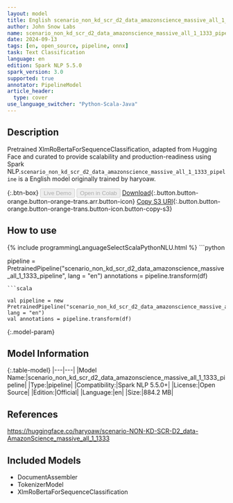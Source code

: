 ```yaml
---
layout: model
title: English scenario_non_kd_scr_d2_data_amazonscience_massive_all_1_1333_pipeline pipeline XlmRoBertaForSequenceClassification from haryoaw
author: John Snow Labs
name: scenario_non_kd_scr_d2_data_amazonscience_massive_all_1_1333_pipeline
date: 2024-09-13
tags: [en, open_source, pipeline, onnx]
task: Text Classification
language: en
edition: Spark NLP 5.5.0
spark_version: 3.0
supported: true
annotator: PipelineModel
article_header:
  type: cover
use_language_switcher: "Python-Scala-Java"
---
```


## Description

Pretrained XlmRoBertaForSequenceClassification, adapted from Hugging Face and curated to provide scalability and production-readiness using Spark NLP.`scenario_non_kd_scr_d2_data_amazonscience_massive_all_1_1333_pipeline` is a English model originally trained by haryoaw.

{:.btn-box}
<button class="button button-orange" disabled>Live Demo</button>
<button class="button button-orange" disabled>Open in Colab</button>
[Download](https://s3.amazonaws.com/auxdata.johnsnowlabs.com/public/models/scenario_non_kd_scr_d2_data_amazonscience_massive_all_1_1333_pipeline_en_5.5.0_3.0_1726196358194.zip){:.button.button-orange.button-orange-trans.arr.button-icon}
[Copy S3 URI](s3://auxdata.johnsnowlabs.com/public/models/scenario_non_kd_scr_d2_data_amazonscience_massive_all_1_1333_pipeline_en_5.5.0_3.0_1726196358194.zip){:.button.button-orange.button-orange-trans.button-icon.button-copy-s3}

## How to use



<div class="tabs-box" markdown="1">
{% include programmingLanguageSelectScalaPythonNLU.html %}
```python

pipeline = PretrainedPipeline("scenario_non_kd_scr_d2_data_amazonscience_massive_all_1_1333_pipeline", lang = "en")
annotations =  pipeline.transform(df)   

```
```scala

val pipeline = new PretrainedPipeline("scenario_non_kd_scr_d2_data_amazonscience_massive_all_1_1333_pipeline", lang = "en")
val annotations = pipeline.transform(df)

```
</div>

{:.model-param}
## Model Information

{:.table-model}
|---|---|
|Model Name:|scenario_non_kd_scr_d2_data_amazonscience_massive_all_1_1333_pipeline|
|Type:|pipeline|
|Compatibility:|Spark NLP 5.5.0+|
|License:|Open Source|
|Edition:|Official|
|Language:|en|
|Size:|884.2 MB|

## References

https://huggingface.co/haryoaw/scenario-NON-KD-SCR-D2_data-AmazonScience_massive_all_1_1333

## Included Models

- DocumentAssembler
- TokenizerModel
- XlmRoBertaForSequenceClassification
